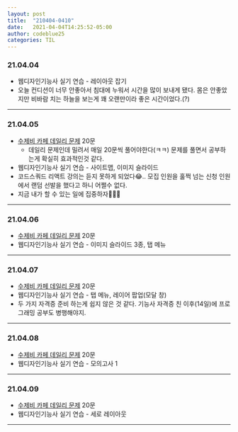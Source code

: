 ```yaml
---
layout: post
title:  "210404-0410"
date:   2021-04-04T14:25:52-05:00
author: codeblue25
categories: TIL
---
```


<h3>21.04.04</h3>

* 웹디자인기능사 실기 연습 - 레이아웃 잡기
* 오늘 컨디션이 너무 안좋아서 침대에 누워서 시간을 많이 보내게 됐다. 몸은 안좋았지만 비바람 치는 하늘을 보는게 꽤 오랜만이라 좋은 시간이었다.(?)

---

<h3>21.04.05</h3>

* [수제비 카페 데일리 문제](https://cafe.naver.com/soojebi) 20문
  * 데일리 문제인데 밀려서 매일 20문씩 풀어야한다(ㅋㅋ) 문제를 풀면서 공부하는게 확실히 효과적인것 같다.
* 웹디자인기능사 실기 연습 - 사이트맵, 이미지 슬라이드
* 코드스쿼드 리액트 강의는 듣지 못하게 되었다😂.. 모집 인원을 훌쩍 넘는 신청 인원에서 랜덤 선발을 했다고 하니 어쩔수 없다.
* 지금 내가 할 수 있는 일에 집중하자🌱🌿🌳

---

<h3>21.04.06</h3>

* [수제비 카페 데일리 문제](https://cafe.naver.com/soojebi) 20문
* 웹디자인기능사 실기 연습 - 이미지 슬라이드 3종, 탭 메뉴

---

<h3>21.04.07</h3>

* [수제비 카페 데일리 문제](https://cafe.naver.com/soojebi) 20문
* 웹디자인기능사 실기 연습 - 탭 메뉴, 레이어 팝업(모달 창)
* 두 가지 자격증 준비 하는게 쉽지 않은 것 같다. 기능사 자격증 친 이후(14일)에 프로그래밍 공부도 병행해야지.

---

<h3>21.04.08</h3>

* [수제비 카페 데일리 문제](https://cafe.naver.com/soojebi) 20문
* 웹디자인기능사 실기 연습 - 모의고사 1

---

<h3>21.04.09</h3>

* [수제비 카페 데일리 문제](https://cafe.naver.com/soojebi) 20문
* 웹디자인기능사 실기 연습 - 세로 레이아웃

---